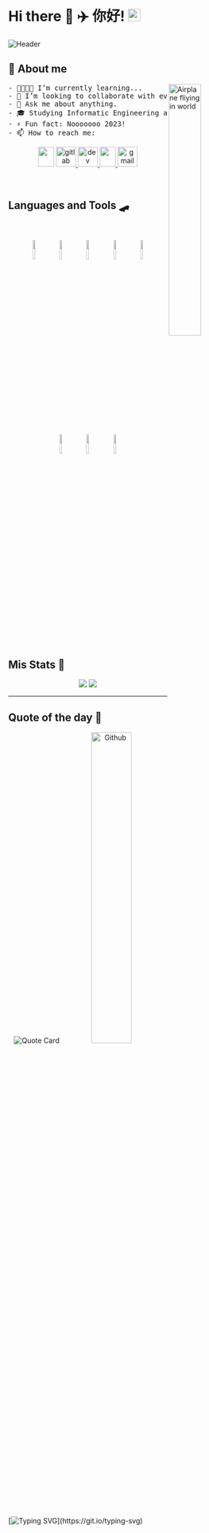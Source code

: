 # Hi there 👋  ✈️  你好! <img src="https://media.giphy.com/media/hvRJCLFzcasrR4ia7z/giphy.gif?raw=true" width="25px">

![Header](../assets/assets/gif/header.gif?raw=true) 

## 🛫 **About me**

<!-- <img width="36%" align="right" alt="Github" src="https://media.giphy.com/media/l3E6IlIx5f9nVjd84/giphy.gif?raw=true&border=none"> -->
<a href="https://storyset.com/people"><img width="36%" align="right" alt="Airplane fliying in world" src="../assets/assets/gif/flying-around-the-world-animate.svg"></a>


<pre>
- 🌱👨🏽‍💻 I’m currently learning...
- 👯 I’m looking to collaborate with everyone.
- 🤔 Ask me about anything.
- 🎓 𝚂𝚝𝚞𝚍𝚢𝚒𝚗𝚐 Informatic Engineering at the UCAB.
- ⚡️ Fun fact: Nooooooo 2023!
- 📫 How to reach me:
</pre>


<p align="center">
 <a href = 'https://www.github.com/GerLC'> 
  <img width = '32px' height='40' src="https://raw.githubusercontent.com/rahulbanerjee26/githubAboutMeGenerator/main/icons/github.svg"/></a> 
 <a href="https://gitlab.com/GerLC">
  <img src="https://img.icons8.com/color/48/000000/gitlab.png" alt='gitlab' height='40'>
 </a>
 <a href="https://dev.to/GerLC">
  <img src='https://cdn.jsdelivr.net/npm/simple-icons@3.0.1/icons/dev-dot-to.svg?raw=true' alt='dev' height='40'/>
 </a>
 <a href = 'https://www.linkedin.com/in/germán-li-b226661a0'>
  <img width = '32px' height='40' src="https://raw.githubusercontent.com/rahulbanerjee26/githubAboutMeGenerator/main/icons/linked-in-alt.svg"/>
 </a> 
 <a href="mailto:gerstructura@gmail.com">
  <img src="https://img.icons8.com/clouds/48/000000/gmail-new.png?raw=true" alt='gmail' height='40'/>
 </a>
</p>


<br>

## **Languages and Tools** 🛹 

<br>
<p align="center">
  <code><img width="10%" src="https://www.vectorlogo.zone/logos/w3_html5/w3_html5-ar21.svg"></code>
  <code><img width="10%" src="https://www.vectorlogo.zone/logos/netlifyapp_watercss/netlifyapp_watercss-ar21.svg"></code>
  <code><img width="10%" src="https://www.vectorlogo.zone/logos/javascript/javascript-ar21.svg"></code>
  <code><img width="10%" src="https://www.vectorlogo.zone/logos/angular/angular-ar21.svg"></code>  
  <code><img width="10%" src="https://www.vectorlogo.zone/logos/java/java-ar21.svg"></code>
  <code><img width="10%" src="https://www.vectorlogo.zone/logos/springio/springio-ar21.svg"></code>
  <code><img width="10%" src="https://www.vectorlogo.zone/logos/python/python-ar21.svg"></code>
  <code><img width="10%" src="https://www.vectorlogo.zone/logos/djangoproject/djangoproject-ar21.svg"></code>
</p>
<br>

## **Mis Stats** 📝 
<p align="center">
 <img src="https://github-readme-stats.vercel.app/api?username=GerLC&show_icons=true&theme=synthwave&border_radius=10%&count_private=true&locale=en&raw=true"/>
 <img src="https://github-readme-stats.vercel.app/api/top-langs/?username=GerLC&layout=compact&theme=synthwave&&locale=en&border_radius=10%&count_private=true&raw=true"/>
</p>

<hr>

## **Quote of the day** 🛬

<p align="center">
 <img src="https://quotes-github-readme.vercel.app/api?type=horizontal" alt="Quote Card"/>
<!--  <img src="https://github-readme-quotes.herokuapp.com/quote?theme=dark&layout=socrates" alt="Quote Card"/> -->
 <img width="40%" alt="Github" src="https://github.githubassets.com/images/modules/profile/profile-first-issue-dark.svg?raw=true">
</p>

[![Typing SVG](https://readme-typing-svg.herokuapp.com?color=8718D6&center=true&vCenter=true&width=1000&height=10&lines=......................................................................................................)](https://git.io/typing-svg)
